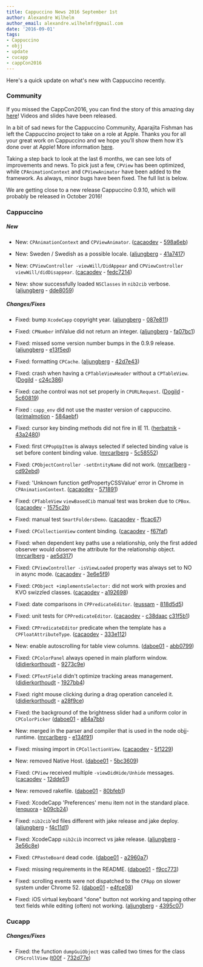 ```yaml
---
title: Cappuccino News 2016 September 1st
author: Alexandre Wilhelm
author_email: alexandre.wilhelmfr@gmail.com
date: '2016-09-01'
tags:
- Cappuccino
- objj
- update
- cucapp
- cappCon2016
---
```


Here's a quick update on what's new with Cappuccino recently.

### Community

If you missed the CappCon2016, you can find the story of this amazing day [here](http://www.cappuccino-project.org/blog/2016/04/cappcon-2016.html)! Videos and slides have been released.

In a bit of sad news for the Cappuccino Community, Aparajita Fishman has left the Cappuccino project to take on a role at Apple. Thanks you for all your great work on Cappuccino and we hope you’ll show them how it’s done over at Apple! More information [here](http://www.cappuccino-project.org/blog/2016/08/aparajita-leaves.html).

Taking a step back to look at the last 6 months, we can see lots of improvements and news. To pick just a few, `CPView` has been optimized, while `CPAnimationContext` and `CPViewAnimator` have been added to the framework. As always, minor bugs have been fixed. The full list is below.

We are getting close to a new release Cappuccino 0.9.10, which will probably be released in October 2016!

### Cappuccino

##### New

- New: `CPAnimationContext` and `CPViewAnimator`. ([cacaodev](https://github.com/cacaodev) - [598a6eb](https://github.com/cappuccino/cappuccino/commit/598a6ebaed43f65fa91374cdfa2a976fc4cd19e4))

- New: Sweden / Swedish as a possible locale. ([aljungberg](https://github.com/aljungberg) - [41a7417](https://github.com/cappuccino/cappuccino/commit/41a741724f7da85835ed3b7e12eee1376b0b0cfc))

- New: `CPViewController -viewWill/DidAppear` and `CPViewController viewWill/didDisappear`. ([cacaodev](https://github.com/cacaodev) - [fedc7214](https://github.com/cappuccino/cappuccino/commit/fedc721432bb30c244030a5f632ca27474b966c2))

- New: show successfully loaded `NSClasses` in `nib2cib` verbose. ([aljungberg](https://github.com/aljungberg) - [dde8059](https://github.com/cappuccino/cappuccino/commit/dde805931dbb2d04ad0ec8124da2b1cc5d2a0bd2))

##### Changes/Fixes

- Fixed: bump `XcodeCapp` copyright year. ([aljungberg](https://github.com/aljungberg) - [087e811](https://github.com/cappuccino/cappuccino/commit/087e811586879d9ceedb5316a5fb49f784653c8d))

- Fixed: `CPNumber` intValue did not return an integer. ([aljungberg](https://github.com/aljungberg) - [fa07bc1](https://github.com/cappuccino/cappuccino/commit/fa07bc143e2427c2a1d373b5ea7149eb3d34d883))

- Fixed: missed some version number bumps in the 0.9.9 release. ([aljungberg](https://github.com/aljungberg) - [e13f5ed](https://github.com/cappuccino/cappuccino/commit/e13f5ed730f52c77836654df2ad3f41e00b599f1))

- Fixed: formatting `CPCache`. ([aljungberg](https://github.com/aljungberg) - [42d7e43](https://github.com/cappuccino/cappuccino/commit/42d7e4312bcfe4c7d1257e1aff9c5a5c68f71495))

- Fixed: crash when having a `CPTableViewHeader` without a `CPTableView`. ([Dogild](https://github.com/Dogild) - [c24c386](https://github.com/cappuccino/cappuccino/commit/c24c3868bb78d942e4309d18329da4f2cedd84a9))

- Fixed: cache control was not set properly in `CPURLRequest`. ([Dogild](https://github.com/Dogild) - [5c60819](https://github.com/cappuccino/cappuccino/commit/5c60819668b1446127e4989e059bc6f3b3c46cee))

- Fixed : `capp_env` did not use the master version of cappuccino. ([primalmotion](https://github.com/primalmotion) - [584aebf](https://github.com/cappuccino/cappuccino/commit/584aebf76bf644fc18a630cf30be445301ec394b))

- Fixed: cursor key binding methods did not fire in IE 11. ([herbatnik](https://github.com/herbatnik) - [43a2480](https://github.com/cappuccino/cappuccino/commit/43a248069921716ae2d30879ef9d7481b0ba3cfa))

- Fixed: first `CPPopUpItem` is always selected if selected binding value is set before content binding value. ([mrcarlberg](https://github.com/mrcarlberg) - [5c58552](https://github.com/cappuccino/cappuccino/commit/5c58552d9165b0f5804e624ca7a0cb1472260519))

- Fixed: `CPObjectController -setEntityName` did not work. ([mrcarlberg](https://github.com/mrcarlberg) - [cd92ebd](https://github.com/cappuccino/cappuccino/commit/cd92ebd69cad6b3cd6014614f3ff2f8935faa332))

- Fixed: 'Unknown function getPropertyCSSValue' error in Chrome in `CPAnimationContext`. ([cacaodev](https://github.com/cacaodev) - [571891](https://github.com/cappuccino/cappuccino/commit/57189183d642e02c5724c82af178f19788cc0d3b))

- Fixed: `CPTableView` `viewBasedCib` manual test was broken due to `CPBox`. ([cacaodev](https://github.com/cacaodev) - [1575c2b](https://github.com/cappuccino/cappuccino/commit/1575c2bc10715199d092ca359a624ddfe75375ee))

- Fixed: manual test `SmartFoldersDemo`. ([cacaodev](https://github.com/cacaodev) - [ffcac67](https://github.com/cappuccino/cappuccino/commit/ffcac677e0d41bcd5e54654540f510f626d5d7e1))

- Fixed: `CPCollectionView` content binding. ([cacaodev](https://github.com/cacaodev) - [f67faf](https://github.com/cappuccino/cappuccino/commit/f67fafdb8ece3a6cd921c63c9d9eaf9f58c86493))

- Fixed: when dependent key paths use a relationship, only the first added observer would observe the attribute for the relationship object. ([mrcarlberg](https://github.com/mrcarlberg) - [ae5d317](https://github.com/cappuccino/cappuccino/commit/ae5d31746e9d157f2500a6e4a5996fb0d451a577))

- Fixed: `CPViewController -isViewLoaded` property was always set to NO in async mode. ([cacaodev](https://github.com/cacaodev) - [3e6e5f9](https://github.com/cappuccino/cappuccino/commit/3e6e5f95ecc088126445eafa25e910263f7e6bf4))

- Fixed: `CPObject +implementsSelector:` did not work with proxies and KVO swizzled classes. ([cacaodev](https://github.com/cacaodev) - [a192698](https://github.com/cappuccino/cappuccino/commit/a1926982c64216041e74e3502732e9ee7cf95b2e))

- Fixed: date comparisons in `CPPredicateEditor`. ([eussam](https://github.com/eussam) - [818d5d5](https://github.com/cappuccino/cappuccino/commit/818d5d782fe3771563b0ada4e3f1e9af8aff0030))

- Fixed: unit tests for `CPPredicateEditor`. ([cacaodev](https://github.com/cacaodev) - [c38daac](https://github.com/cappuccino/cappuccino/commit/c38daac6469e2cae92a07d9fc3f9f0991bef5d08) [c31f5b1](https://github.com/cappuccino/cappuccino/commit/c31f5b1d593484379dca362567b5e1b06a487b9b))

- Fixed: `CPPredicateEditor` predicate when the template has a `CPFloatAttributeType`. ([cacaodev](https://github.com/cacaodev) - [333e112](https://github.com/cappuccino/cappuccino/commit/333e112e375f74e0d812cc9c02f2d90e2a825b05))

- New: enable autoscrolling for table view columns. ([daboe01](https://github.com/daboe01) - [abb0799](https://github.com/cappuccino/cappuccino/commit/abb0799817aaad2a10e093eeaae3c30907a202dd))

- Fixed: `CPColorPanel` always opened in main platform window. ([didierkorthoudt](https://github.com/didierkorthoudt) - [9273c9e](https://github.com/cappuccino/cappuccino/commit/9273c9ee10e109ca3698306c975ef85a6280ba85))

- Fixed: `CPTextField` didn't optimize tracking areas management. ([didierkorthoudt](https://github.com/didierkorthoudt) - [1927bb4](https://github.com/cappuccino/cappuccino/commit/1927bb479813ffc3849d421aa424c356ab49425f))

- Fixed: right mouse clicking during a drag operation canceled it. ([didierkorthoudt](https://github.com/didierkorthoudt) - [a28f9ce](https://github.com/cappuccino/cappuccino/commit/a28f9ceebac335a2a983dfd59ab0e5e100454bf8))

- Fixed: the background of the brightness slider had a uniform color in `CPColorPicker` ([daboe01](https://github.com/daboe01) - [a84a7bb](https://github.com/cappuccino/cappuccino/commit/a84a7bb7c344ec674341fd12248fff8f7838cbb8))

- New: merged in the parser and compiler that is used in the node objj-runtime. ([mrcarlberg](https://github.com/mrcarlberg) - [e134f91](https://github.com/cappuccino/cappuccino/commit/e134f910aadb6ccf9a518e00d0dd7d85107d53fb))

- Fixed: missing import in `CPCollectionView`. ([cacaodev](https://github.com/cacaodev) - [5f1229](https://github.com/cappuccino/cappuccino/commit/5f12291ac4fab4351f0cfbc85df88066ac6ad329))

- New: removed Native Host. ([daboe01](https://github.com/daboe01) - [5bc3609](https://github.com/cappuccino/cappuccino/commit/5bc3609ad7def39309d939e68e8497d428763527))

- Fixed: `CPView` received multiple `-viewDidHide/Unhide` messages. ([cacaodev](https://github.com/cacaodev) - [12dde51](https://github.com/cappuccino/cappuccino/commit/12dde5154fbe9e1b27ec5a5d98ac6cb4993b38e1))

- New: removed rakefile. ([daboe01](https://github.com/daboe01) - [80bfeb1](https://github.com/cappuccino/cappuccino/commit/80bfeb1a29ba52a0a3fd35a0189c48f9e8b5971e))

- Fixed: XcodeCapp 'Preferences' menu item not in the standard place. ([enquora](https://github.com/enquora ) - [b09cb24](https://github.com/cappuccino/cappuccino/commit/b09cb2480464e1dccf45c40e892e344b7766d138))

- Fixed: `nib2cib`'ed files different with jake release and jake deploy. ([aljungberg](https://github.com/aljungberg) - [f4c11d1](https://github.com/cappuccino/cappuccino/commit/f4c11d14e734cb6e78dd998735cbfac8af4734b8))

- Fixed: XcodeCapp `nib2cib` incorrect vs jake release. ([aljungberg](https://github.com/aljungberg) - [3e56c8e](https://github.com/cappuccino/cappuccino/commit/3e56c8ed8b27284defdf9f46e0e9809b644fde3a))

- Fixed: `CPPasteBoard` dead code. ([daboe01](https://github.com/daboe01) - [a2960a7](https://github.com/cappuccino/cappuccino/commit/a2960a7997ff82b12d9c679a449e46459d7dd4ee))

- Fixed: missing requirements in the README. ([daboe01](https://github.com/daboe01) - [f9cc773](https://github.com/cappuccino/cappuccino/commit/f9cc77382a5fb3909198b22683a52c6d851d4274))

- Fixed: scrolling events were not dispatched to the `CPApp` on slower system under Chrome 52. ([daboe01](https://github.com/daboe01) - [e4fce08](https://github.com/cappuccino/cappuccino/commit/e4fce08effcee54287eaaa512ccf14891e805cad))

- Fixed: iOS virtual keyboard "done" button not working and tapping other text fields while editing (often) not working. ([aljungberg](https://github.com/aljungberg) - [4395c07](https://github.com/cappuccino/cappuccino/commit/4395c0764841655d1213002d9cd8da230b05f365))

### Cucapp

##### Changes/Fixes

- Fixed: the function `dumpGuiObject` was called two times for the class `CPScrollView` ([t00f](https://github.com/t00f) - [732d77e](https://github.com/cappuccino/cucapp/commit/732d77ee8e686c74745df7dd4e128996920ad3f6))

